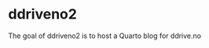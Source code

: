 
# ddriveno2

<!-- badges: start -->
<!-- badges: end -->

The goal of ddriveno2 is to host a Quarto blog for ddrive.no


